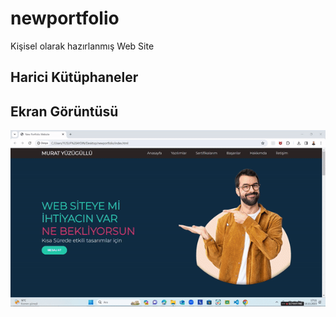 
<h1>newportfolio</h1>

Kişisel olarak hazırlanmış Web Site

<h2>Harici Kütüphaneler</h2>

<h2>Ekran Görüntüsü</h2>

![](ekran.gif)
